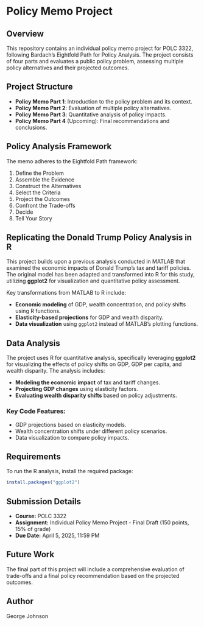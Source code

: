 # Policy Memo Project

## Overview
This repository contains an individual policy memo project for POLC 3322, following Bardach’s Eightfold Path for Policy Analysis. The project consists of four parts and evaluates a public policy problem, assessing multiple policy alternatives and their projected outcomes.

## Project Structure
- **Policy Memo Part 1**: Introduction to the policy problem and its context.
- **Policy Memo Part 2**: Evaluation of multiple policy alternatives.
- **Policy Memo Part 3**: Quantitative analysis of policy impacts.
- **Policy Memo Part 4** (Upcoming): Final recommendations and conclusions.

## Policy Analysis Framework
The memo adheres to the Eightfold Path framework:
1. Define the Problem
2. Assemble the Evidence
3. Construct the Alternatives
4. Select the Criteria
5. Project the Outcomes
6. Confront the Trade-offs
7. Decide
8. Tell Your Story

## Replicating the Donald Trump Policy Analysis in R
This project builds upon a previous analysis conducted in MATLAB that examined the economic impacts of Donald Trump’s tax and tariff policies. The original model has been adapted and transformed into R for this study, utilizing **ggplot2** for visualization and quantitative policy assessment.

Key transformations from MATLAB to R include:
- **Economic modeling** of GDP, wealth concentration, and policy shifts using R functions.
- **Elasticity-based projections** for GDP and wealth disparity.
- **Data visualization** using `ggplot2` instead of MATLAB’s plotting functions.

## Data Analysis
The project uses R for quantitative analysis, specifically leveraging **ggplot2** for visualizing the effects of policy shifts on GDP, GDP per capita, and wealth disparity. The analysis includes:
- **Modeling the economic impact** of tax and tariff changes.
- **Projecting GDP changes** using elasticity factors.
- **Evaluating wealth disparity shifts** based on policy adjustments.

### Key Code Features:
- GDP projections based on elasticity models.
- Wealth concentration shifts under different policy scenarios.
- Data visualization to compare policy impacts.

## Requirements
To run the R analysis, install the required package:
```r
install.packages("ggplot2")
```

## Submission Details
- **Course:** POLC 3322
- **Assignment:** Individual Policy Memo Project - Final Draft (150 points, 15% of grade)
- **Due Date:** April 5, 2025, 11:59 PM

## Future Work
The final part of this project will include a comprehensive evaluation of trade-offs and a final policy recommendation based on the projected outcomes.

## Author
George Johnson
